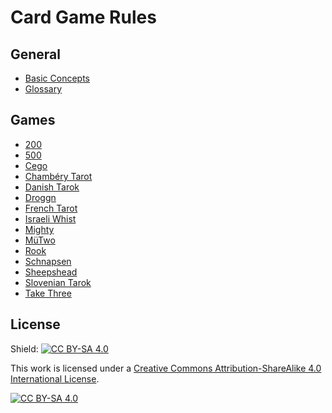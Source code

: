 # Card Game Rules

## General

- [Basic Concepts](general/BasicConcepts.md)
- [Glossary](general/Glossary.md)

## Games

- [200](traditional/point/200.md)
- [500](traditional/plain/500.md)
- [Cego](traditional/tarot/Cego.md)
- [Chambéry Tarot](traditional/tarot/ChamberyTarot.md)
- [Danish Tarok](traditional/tarot/DanishTarok.md)
- [Droggn](traditional/tarot/Droggn.md)
- [French Tarot](traditional/tarot/FrenchTarot.md)
- [Israeli Whist](traditional/plain/IsraeliWhist.md)
- [Mighty](traditional/point/Mighty.md)
- [MüTwo](invented/MuTwo.md)
- [Rook](traditional/point/Rook.md)
- [Schnapsen](traditional/point/Schnapsen.md)
- [Sheepshead](traditional/point/Sheepshead.md)
- [Slovenian Tarok](traditional/tarot/SlovenianTarok.md)
- [Take Three](invented/TakeThree.md)

## License

Shield: [![CC BY-SA 4.0][cc-by-sa-shield]][cc-by-sa]

This work is licensed under a
[Creative Commons Attribution-ShareAlike 4.0 International License][cc-by-sa].

[![CC BY-SA 4.0][cc-by-sa-image]][cc-by-sa]

[cc-by-sa]: http://creativecommons.org/licenses/by-sa/4.0/
[cc-by-sa-image]: https://licensebuttons.net/l/by-sa/4.0/88x31.png
[cc-by-sa-shield]: https://img.shields.io/badge/License-CC%20BY--SA%204.0-lightgrey.svg